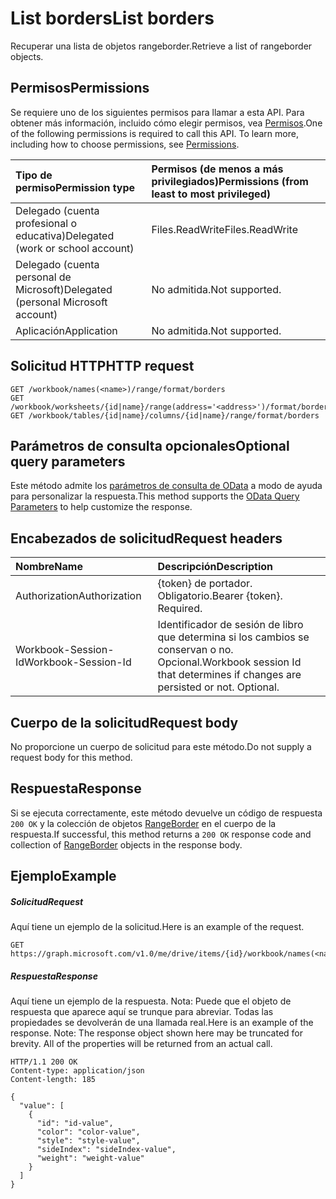 # <a name="list-borders"></a><span data-ttu-id="86213-101">List borders</span><span class="sxs-lookup"><span data-stu-id="86213-101">List borders</span></span>

<span data-ttu-id="86213-102">Recuperar una lista de objetos rangeborder.</span><span class="sxs-lookup"><span data-stu-id="86213-102">Retrieve a list of rangeborder objects.</span></span>
## <a name="permissions"></a><span data-ttu-id="86213-103">Permisos</span><span class="sxs-lookup"><span data-stu-id="86213-103">Permissions</span></span>
<span data-ttu-id="86213-p101">Se requiere uno de los siguientes permisos para llamar a esta API. Para obtener más información, incluido cómo elegir permisos, vea [Permisos](../../../concepts/permissions_reference.md).</span><span class="sxs-lookup"><span data-stu-id="86213-p101">One of the following permissions is required to call this API. To learn more, including how to choose permissions, see [Permissions](../../../concepts/permissions_reference.md).</span></span>

|<span data-ttu-id="86213-106">Tipo de permiso</span><span class="sxs-lookup"><span data-stu-id="86213-106">Permission type</span></span>      | <span data-ttu-id="86213-107">Permisos (de menos a más privilegiados)</span><span class="sxs-lookup"><span data-stu-id="86213-107">Permissions (from least to most privileged)</span></span>              |
|:--------------------|:---------------------------------------------------------|
|<span data-ttu-id="86213-108">Delegado (cuenta profesional o educativa)</span><span class="sxs-lookup"><span data-stu-id="86213-108">Delegated (work or school account)</span></span> | <span data-ttu-id="86213-109">Files.ReadWrite</span><span class="sxs-lookup"><span data-stu-id="86213-109">Files.ReadWrite</span></span>    |
|<span data-ttu-id="86213-110">Delegado (cuenta personal de Microsoft)</span><span class="sxs-lookup"><span data-stu-id="86213-110">Delegated (personal Microsoft account)</span></span> | <span data-ttu-id="86213-111">No admitida.</span><span class="sxs-lookup"><span data-stu-id="86213-111">Not supported.</span></span>    |
|<span data-ttu-id="86213-112">Aplicación</span><span class="sxs-lookup"><span data-stu-id="86213-112">Application</span></span> | <span data-ttu-id="86213-113">No admitida.</span><span class="sxs-lookup"><span data-stu-id="86213-113">Not supported.</span></span> |

## <a name="http-request"></a><span data-ttu-id="86213-114">Solicitud HTTP</span><span class="sxs-lookup"><span data-stu-id="86213-114">HTTP request</span></span>
<!-- { "blockType": "ignored" } -->
```http
GET /workbook/names(<name>)/range/format/borders
GET /workbook/worksheets/{id|name}/range(address='<address>')/format/borders
GET /workbook/tables/{id|name}/columns/{id|name}/range/format/borders
```
## <a name="optional-query-parameters"></a><span data-ttu-id="86213-115">Parámetros de consulta opcionales</span><span class="sxs-lookup"><span data-stu-id="86213-115">Optional query parameters</span></span>
<span data-ttu-id="86213-116">Este método admite los [parámetros de consulta de OData](http://developer.microsoft.com/en-us/graph/docs/overview/query_parameters) a modo de ayuda para personalizar la respuesta.</span><span class="sxs-lookup"><span data-stu-id="86213-116">This method supports the [OData Query Parameters](http://developer.microsoft.com/en-us/graph/docs/overview/query_parameters) to help customize the response.</span></span>

## <a name="request-headers"></a><span data-ttu-id="86213-117">Encabezados de solicitud</span><span class="sxs-lookup"><span data-stu-id="86213-117">Request headers</span></span>
| <span data-ttu-id="86213-118">Nombre</span><span class="sxs-lookup"><span data-stu-id="86213-118">Name</span></span>      |<span data-ttu-id="86213-119">Descripción</span><span class="sxs-lookup"><span data-stu-id="86213-119">Description</span></span>|
|:----------|:----------|
| <span data-ttu-id="86213-120">Authorization</span><span class="sxs-lookup"><span data-stu-id="86213-120">Authorization</span></span>  | <span data-ttu-id="86213-p102">{token} de portador. Obligatorio.</span><span class="sxs-lookup"><span data-stu-id="86213-p102">Bearer {token}. Required.</span></span> |
| <span data-ttu-id="86213-123">Workbook-Session-Id</span><span class="sxs-lookup"><span data-stu-id="86213-123">Workbook-Session-Id</span></span>  | <span data-ttu-id="86213-p103">Identificador de sesión de libro que determina si los cambios se conservan o no. Opcional.</span><span class="sxs-lookup"><span data-stu-id="86213-p103">Workbook session Id that determines if changes are persisted or not. Optional.</span></span>|

## <a name="request-body"></a><span data-ttu-id="86213-126">Cuerpo de la solicitud</span><span class="sxs-lookup"><span data-stu-id="86213-126">Request body</span></span>
<span data-ttu-id="86213-127">No proporcione un cuerpo de solicitud para este método.</span><span class="sxs-lookup"><span data-stu-id="86213-127">Do not supply a request body for this method.</span></span>

## <a name="response"></a><span data-ttu-id="86213-128">Respuesta</span><span class="sxs-lookup"><span data-stu-id="86213-128">Response</span></span>

<span data-ttu-id="86213-129">Si se ejecuta correctamente, este método devuelve un código de respuesta `200 OK` y la colección de objetos [RangeBorder](../resources/rangeborder.md) en el cuerpo de la respuesta.</span><span class="sxs-lookup"><span data-stu-id="86213-129">If successful, this method returns a `200 OK` response code and collection of [RangeBorder](../resources/rangeborder.md) objects in the response body.</span></span>
## <a name="example"></a><span data-ttu-id="86213-130">Ejemplo</span><span class="sxs-lookup"><span data-stu-id="86213-130">Example</span></span>
##### <a name="request"></a><span data-ttu-id="86213-131">Solicitud</span><span class="sxs-lookup"><span data-stu-id="86213-131">Request</span></span>
<span data-ttu-id="86213-132">Aquí tiene un ejemplo de la solicitud.</span><span class="sxs-lookup"><span data-stu-id="86213-132">Here is an example of the request.</span></span>
<!-- {
  "blockType": "request",
  "name": "get_borders"
}-->
```http
GET https://graph.microsoft.com/v1.0/me/drive/items/{id}/workbook/names(<name>)/range/format/borders
```
##### <a name="response"></a><span data-ttu-id="86213-133">Respuesta</span><span class="sxs-lookup"><span data-stu-id="86213-133">Response</span></span>
<span data-ttu-id="86213-p104">Aquí tiene un ejemplo de la respuesta. Nota: Puede que el objeto de respuesta que aparece aquí se trunque para abreviar. Todas las propiedades se devolverán de una llamada real.</span><span class="sxs-lookup"><span data-stu-id="86213-p104">Here is an example of the response. Note: The response object shown here may be truncated for brevity. All of the properties will be returned from an actual call.</span></span>
<!-- {
  "blockType": "response",
  "truncated": true,
  "@odata.type": "microsoft.graph.rangeBorder",
  "isCollection": true
} -->
```http
HTTP/1.1 200 OK
Content-type: application/json
Content-length: 185

{
  "value": [
    {
      "id": "id-value",
      "color": "color-value",
      "style": "style-value",
      "sideIndex": "sideIndex-value",
      "weight": "weight-value"
    }
  ]
}
```

<!-- uuid: 8fcb5dbc-d5aa-4681-8e31-b001d5168d79
2015-10-25 14:57:30 UTC -->
<!-- {
  "type": "#page.annotation",
  "description": "List borders",
  "keywords": "",
  "section": "documentation",
  "tocPath": ""
}-->